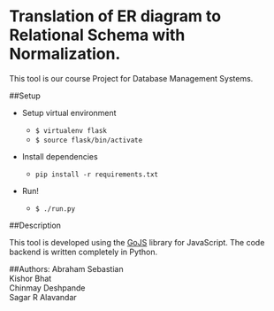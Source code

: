 # Translation of ER diagram to Relational Schema with Normalization.

This tool is our course Project for Database Management Systems.

##Setup
* Setup virtual environment
	* `$ virtualenv flask`
	* `$ source flask/bin/activate`

* Install dependencies
	* `pip install -r requirements.txt`

* Run!
	* `$ ./run.py`

##Description

This tool is developed using the [GoJS](http://gojs.net/latest/index.html) library for JavaScript. The code backend is written completely in Python.<br />

##Authors:
Abraham Sebastian<br />
Kishor Bhat<br />
Chinmay Deshpande<br />
Sagar R Alavandar<br />
